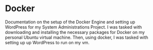 # Docker
Documentation on the setup of the Docker Engine and setting up WordPress for my System Administrations Project. I was tasked with downloading and installing the necessary packages for Docker on my personal Ubuntu virtual machine.
Then, using docker, I was tasked with setting up up WordPress to run on my vm.
